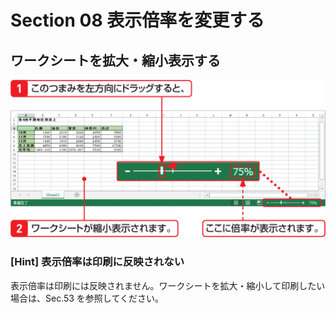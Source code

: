# Section 08 表示倍率を変更する

## ワークシートを拡大・縮小表示する

![](003.png)

### [Hint] 表示倍率は印刷に反映されない
表示倍率は印刷には反映されません。ワークシートを拡大・縮小して印刷したい場合は、Sec.53 を参照してください。
